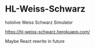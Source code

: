 # HL-Weiss-Schwarz
hololive Weiss Schwarz Simulator

https://hl-weiss-schwarz.herokuapp.com/

Maybe React rewrite in future 
